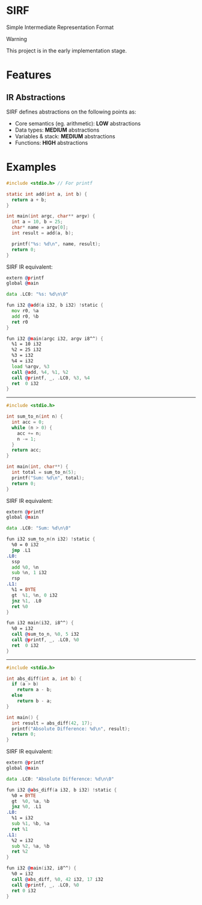 # SIRF
Simple Intermediate Representation Format

> [!WARNING]
> This project is in the early implementation stage.

# Features

## IR Abstractions

SIRF defines abstractions on the following points as:
- Core semantics (eg. arithmetic): **LOW** abstractions
- Data types: **MEDIUM** abstractions
- Variables & stack: **MEDIUM** abstractions
- Functions: **HIGH** abstractions

# Examples

```c
#include <stdio.h> // For printf

static int add(int a, int b) {
  return a + b;
}

int main(int argc, char** argv) {
  int a = 10, b = 25;
  char* name = argv[0];
  int result = add(a, b);

  printf("%s: %d\n", name, result);
  return 0;
}
```
SIRF IR equivalent:
```asm
extern @printf
global @main

data .LC0: "%s: %d\n\0"

fun i32 @add(a i32, b i32) !static {
  mov r0, %a
  add r0, %b
  ret r0
}

fun i32 @main(argc i32, argv i8^^) {
  %1 = 10 i32
  %2 = 25 i32
  %3 = i32
  %4 = i32
  load %argv, %3
  call @add, %4, %1, %2
  call @printf, _, .LC0, %3, %4
  ret  0 i32
}
```

---

```c
#include <stdio.h>

int sum_to_n(int n) {
  int acc = 0;
  while (n > 0) {
    acc += n;
    n -= 1;
  }
  return acc;
}

int main(int, char**) {
  int total = sum_to_n(5);
  printf("Sum: %d\n", total);
  return 0;
}
```
SIRF IR equivalent:
```asm
extern @printf
global @main

data .LC0: "Sum: %d\n\0"

fun i32 sum_to_n(n i32) !static {
  %0 = 0 i32
  jmp .L1
.L0:
  ssp
  add %0, %n
  sub %n, 1 i32
  rsp
.L1:
  %1 = BYTE
  gt  %1, %n, 0 i32
  jnz %1, .L0
  ret %0
}

fun i32 main(i32, i8^^) {
  %0 = i32
  call @sum_to_n, %0, 5 i32
  call @printf, _, .LC0, %0
  ret  0 i32
}
```

---

```c
#include <stdio.h>

int abs_diff(int a, int b) {
  if (a > b)
    return a - b;
  else
    return b - a;
}

int main() {
  int result = abs_diff(42, 17);
  printf("Absolute Difference: %d\n", result);
  return 0;
}
```
SIRF IR equivalent:
```asm
extern @printf
global @main

data .LC0: "Absolute Difference: %d\n\0"

fun i32 @abs_diff(a i32, b i32) !static {
  %0 = BYTE
  gt  %0, %a, %b
  jnz %0, .L1
.L0:
  %1 = i32
  sub %1, %b, %a
  ret %1
.L1:
  %2 = i32
  sub %2, %a, %b
  ret %2
}

fun i32 @main(i32, i8^^) {
  %0 = i32
  call @abs_diff, %0, 42 i32, 17 i32
  call @printf, _, .LC0, %0
  ret 0 i32
}
```

